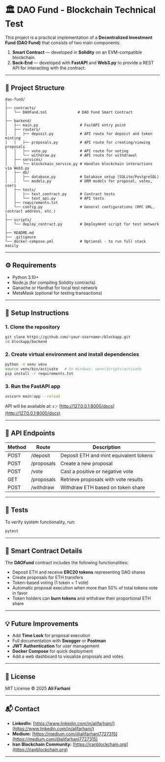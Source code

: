 # 🏛️ DAO Fund - Blockchain Technical Test

This project is a practical implementation of a **Decentralized Investment Fund (DAO Fund)** that consists of two main components:

1. **Smart Contract** — developed in **Solidity** on an EVM-compatible blockchain.
2. **Back-End** — developed with **FastAPI** and **Web3.py** to provide a REST API for interacting with the contract.

---

## 📁 Project Structure

```
dao-fund/
│
├── contracts/
│   └── DAOFund.sol              # DAO Fund Smart Contract
│
├── backend/
│   ├── main.py                   # FastAPI entry point
│   ├── routers/
│   │   ├── deposit.py            # API route for deposit and token minting
│   │   ├── proposals.py          # API route for creating/viewing proposals
│   │   ├── vote.py               # API route for voting
│   │   └── withdraw.py           # API route for withdrawal
│   ├── services/
│   │   └── blockchain_service.py # Handles blockchain interactions via Web3.py
│   ├── db/
│   │   ├── database.py           # Database setup (SQLite/PostgreSQL)
│   │   └── models.py             # ORM models for proposal, votes, users
│   ├── tests/
│   │   ├── test_contract.py      # Contract tests
│   │   └── test_api.py           # API tests
│   ├── requirements.txt
│   └── config.py                 # General configurations (RPC URL, contract address, etc.)
│
├── scripts/
│   └── deploy_contract.py        # Deployment script for test network
│
├── README.md
├── .gitignore
└── docker-compose.yml            # Optional - to run full stack easily
```

---

## ⚙️ Requirements

* Python 3.10+
* Node.js (for compiling Solidity contracts)
* Ganache or Hardhat for local test network
* MetaMask (optional for testing transactions)

---

## 🚀 Setup Instructions

### 1. Clone the repository

```bash
git clone https://github.com/<your-username>/blockapp.git
cd blockapp/backend
```

### 2. Create virtual environment and install dependencies

```bash
python -m venv venv
source venv/bin/activate   # On Windows: venv\Scripts\activate
pip install -r requirements.txt
```

### 3. Run the FastAPI app

```bash
uvicorn main:app --reload
```

API will be available at:
👉 [http://127.0.0.1:8000/docs](http://127.0.0.1:8000/docs)

---

## 🔗 API Endpoints

| Method | Route      | Description                            |
| ------ | ---------- | -------------------------------------- |
| POST   | /deposit   | Deposit ETH and mint equivalent tokens |
| POST   | /proposals | Create a new proposal                  |
| POST   | /vote      | Cast a positive or negative vote       |
| GET    | /proposals | Retrieve proposals with vote results   |
| POST   | /withdraw  | Withdraw ETH based on token share      |

---

## 🧪 Tests

To verify system functionality, run:

```bash
pytest
```

---

## 🧱 Smart Contract Details

The **DAOFund** contract includes the following functionalities:

* Deposit ETH and receive **ERC20 tokens** representing DAO shares
* Create proposals for ETH transfers
* Token-based voting (1 token = 1 vote)
* Automatic proposal execution when more than 50% of total tokens vote in favor
* Token holders can **burn tokens** and withdraw their proportional ETH share

---

## 💡 Future Improvements

* Add **Time Lock** for proposal execution
* Full documentation with **Swagger** or **Postman**
* **JWT Authentication** for user management
* **Docker Compose** for quick deployment
* Add a web dashboard to visualize proposals and votes

---

## 📄 License

MIT License © 2025 **Ali Farhani**

---

## 📬 Contact

* **LinkedIn:** [https://www.linkedin.com/in/alifarhani/](https://www.linkedin.com/in/alifarhani/)
* **Medium:** [https://medium.com/@alifarhani7727315](https://medium.com/@alifarhani7727315)
* **Iran Blockchain Community:** [https://iranblockchain.org](https://iranblockchain.org)

---

